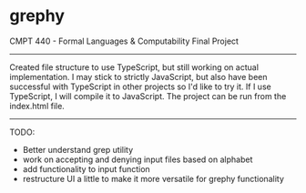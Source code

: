 # grephy
CMPT 440 - Formal Languages &amp; Computability Final Project

---------------------------------------

Created file structure to use TypeScript, but still working on actual implementation. I may stick to strictly JavaScript, but also have been successful with TypeScript in other projects so I'd like to try it. If I use TypeScript, I will compile it to JavaScript.
The project can be run from the index.html file.

---------------------------------------
TODO:
- Better understand grep utility
- work on accepting and denying input files based on alphabet
- add functionality to input function
- restructure UI a little to make it more versatile for grephy functionality
